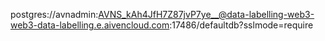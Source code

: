 postgres://avnadmin:AVNS_kAh4JfH7Z87jvP7ye__@data-labelling-web3-web3-data-labelling.e.aivencloud.com:17486/defaultdb?sslmode=require